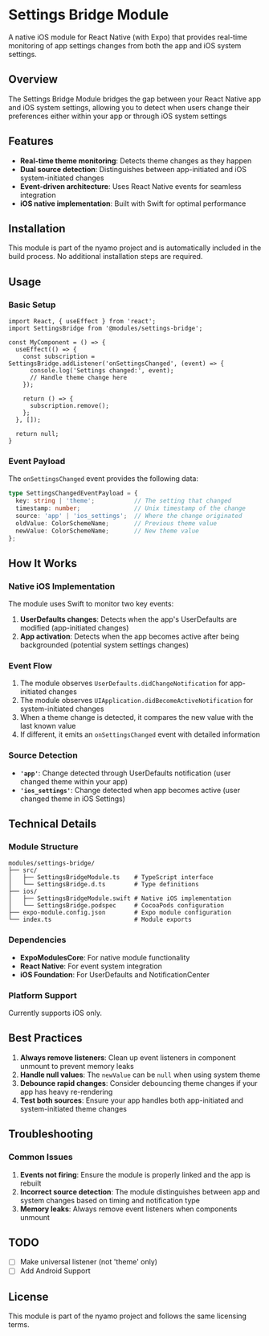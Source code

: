 # Settings Bridge Module

A native iOS module for React Native (with Expo) that provides real-time monitoring of app settings changes from both the app and iOS system settings.

## Overview

The Settings Bridge Module bridges the gap between your React Native app and iOS system settings, allowing you to detect when users change their preferences either within your app or through iOS system settings

## Features

- **Real-time theme monitoring**: Detects theme changes as they happen
- **Dual source detection**: Distinguishes between app-initiated and iOS system-initiated changes
- **Event-driven architecture**: Uses React Native events for seamless integration
- **iOS native implementation**: Built with Swift for optimal performance

## Installation

This module is part of the nyamo project and is automatically included in the build process. No additional installation steps are required.

## Usage

### Basic Setup

```tsx
import React, { useEffect } from 'react';
import SettingsBridge from '@modules/settings-bridge';

const MyComponent = () => {
  useEffect(() => {
    const subscription = SettingsBridge.addListener('onSettingsChanged', (event) => {
      console.log('Settings changed:', event);
      // Handle theme change here
    });

    return () => {
      subscription.remove();
    };
  }, []);

  return null;
}
```

### Event Payload

The `onSettingsChanged` event provides the following data:

```ts
type SettingsChangedEventPayload = {
  key: string | 'theme';           // The setting that changed
  timestamp: number;               // Unix timestamp of the change
  source: 'app' | 'ios_settings';  // Where the change originated
  oldValue: ColorSchemeName;       // Previous theme value
  newValue: ColorSchemeName;       // New theme value
};
```

## How It Works

### Native iOS Implementation

The module uses Swift to monitor two key events:

1. **UserDefaults changes**: Detects when the app's UserDefaults are modified (app-initiated changes)
2. **App activation**: Detects when the app becomes active after being backgrounded (potential system settings changes)

### Event Flow

1. The module observes `UserDefaults.didChangeNotification` for app-initiated changes
2. The module observes `UIApplication.didBecomeActiveNotification` for system-initiated changes
3. When a theme change is detected, it compares the new value with the last known value
4. If different, it emits an `onSettingsChanged` event with detailed information

### Source Detection

- **`'app'`**: Change detected through UserDefaults notification (user changed theme within your app)
- **`'ios_settings'`**: Change detected when app becomes active (user changed theme in iOS Settings)

## Technical Details

### Module Structure

```
modules/settings-bridge/
├── src/
│   ├── SettingsBridgeModule.ts    # TypeScript interface
│   └── SettingsBridge.d.ts        # Type definitions
├── ios/
│   ├── SettingsBridgeModule.swift # Native iOS implementation
│   └── SettingsBridge.podspec     # CocoaPods configuration
├── expo-module.config.json        # Expo module configuration
└── index.ts                       # Module exports
```

### Dependencies

- **ExpoModulesCore**: For native module functionality
- **React Native**: For event system integration
- **iOS Foundation**: For UserDefaults and NotificationCenter

### Platform Support

Currently supports iOS only.

## Best Practices

1. **Always remove listeners**: Clean up event listeners in component unmount to prevent memory leaks
2. **Handle null values**: The `newValue` can be `null` when using system theme
3. **Debounce rapid changes**: Consider debouncing theme changes if your app has heavy re-rendering
4. **Test both sources**: Ensure your app handles both app-initiated and system-initiated theme changes

## Troubleshooting

### Common Issues

1. **Events not firing**: Ensure the module is properly linked and the app is rebuilt
2. **Incorrect source detection**: The module distinguishes between app and system changes based on timing and notification type
3. **Memory leaks**: Always remove event listeners when components unmount

## TODO

- [ ] Make universal listener (not 'theme' only)
- [ ] Add Android Support

## License

This module is part of the nyamo project and follows the same licensing terms.
